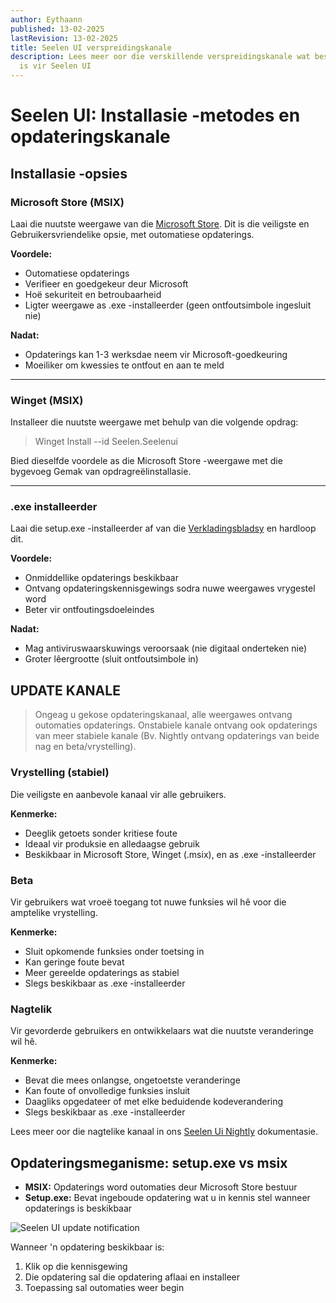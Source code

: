 ```yaml
---
author: Eythaann
published: 13-02-2025
lastRevision: 13-02-2025
title: Seelen UI verspreidingskanale
description: Lees meer oor die verskillende verspreidingskanale wat beskikbaar
  is vir Seelen UI
---
```


# Seelen UI: Installasie -metodes en opdateringskanale

## Installasie -opsies

### Microsoft Store (MSIX)

Laai die nuutste weergawe van die
[Microsoft Store](https://www.microsoft.com/store). Dit is die veiligste en
Gebruikersvriendelike opsie, met outomatiese opdaterings.

**Voordele:**

- Outomatiese opdaterings
- Verifieer en goedgekeur deur Microsoft
- Hoë sekuriteit en betroubaarheid
- Ligter weergawe as .exe -installeerder (geen ontfoutsimbole ingesluit nie)

**Nadat:**

- Opdaterings kan 1-3 werksdae neem vir Microsoft-goedkeuring
- Moeiliker om kwessies te ontfout en aan te meld

---

### Winget (MSIX)

Installeer die nuutste weergawe met behulp van die volgende opdrag:

> Winget Install --id Seelen.Seelenui

Bied dieselfde voordele as die Microsoft Store -weergawe met die bygevoeg Gemak
van opdragreëlinstallasie.

---

### .exe installeerder

Laai die setup.exe -installeerder af van die
[Verkladingsbladsy](https://github.com/eythaann/Seelen-UI/releases) en hardloop
dit.

**Voordele:**

- Onmiddellike opdaterings beskikbaar
- Ontvang opdateringskennisgewings sodra nuwe weergawes vrygestel word
- Beter vir ontfoutingsdoeleindes

**Nadat:**

- Mag antiviruswaarskuwings veroorsaak (nie digitaal onderteken nie)
- Groter lêergrootte (sluit ontfoutsimbole in)

## UPDATE KANALE

> Ongeag u gekose opdateringskanaal, alle weergawes ontvang outomaties
> opdaterings. Onstabiele kanale ontvang ook opdaterings van meer stabiele
> kanale (Bv. Nightly ontvang opdaterings van beide nag en beta/vrystelling).

### Vrystelling (stabiel)

Die veiligste en aanbevole kanaal vir alle gebruikers.

**Kenmerke:**

- Deeglik getoets sonder kritiese foute
- Ideaal vir produksie en alledaagse gebruik
- Beskikbaar in Microsoft Store, Winget (.msix), en as .exe -installeerder

### Beta

Vir gebruikers wat vroeë toegang tot nuwe funksies wil hê voor die amptelike
vrystelling.

**Kenmerke:**

- Sluit opkomende funksies onder toetsing in
- Kan geringe foute bevat
- Meer gereelde opdaterings as stabiel
- Slegs beskikbaar as .exe -installeerder

### Nagtelik

Vir gevorderde gebruikers en ontwikkelaars wat die nuutste veranderinge wil hê.

**Kenmerke:**

- Bevat die mees onlangse, ongetoetste veranderinge
- Kan foute of onvolledige funksies insluit
- Daagliks opgedateer of met elke beduidende kodeverandering
- Slegs beskikbaar as .exe -installeerder

Lees meer oor die nagtelike kanaal in ons
[Seelen Ui Nightly](https://seelen.io/blog/nightly) dokumentasie.

## Opdateringsmeganisme: setup.exe vs msix

- **MSIX:** Opdaterings word outomaties deur Microsoft Store bestuur
- **Setup.exe:** Bevat ingeboude opdatering wat u in kennis stel wanneer
  opdaterings is beskikbaar

![Seelen UI update notification](https://github.com/Seelen-Inc/slu-blog/blob/master/blog/seelen-ui-distribution-channels/image.png?raw=true)

Wanneer 'n opdatering beskikbaar is:

1. Klik op die kennisgewing
2. Die opdatering sal die opdatering aflaai en installeer
3. Toepassing sal outomaties weer begin
